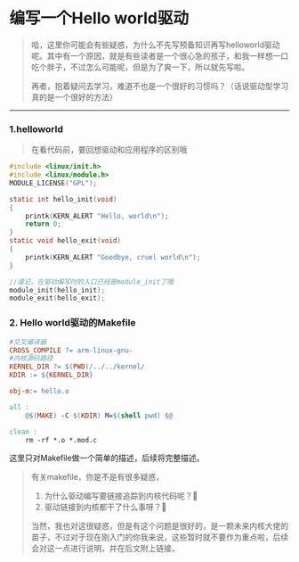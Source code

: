 # 编写一个Hello world驱动



> 哈，这里你可能会有些疑惑，为什么不先写预备知识再写helloworld驱动呢。其中有一个原因，就是有些读者是一个很心急的孩子，和我一样想一口吃个胖子，不过怎么可能呢，但是为了爽一下，所以就先写啦。
>
> 再者，抱着疑问去学习，难道不也是一个很好的习惯吗？（话说驱动型学习真的是一个很好的方法）

------

### 1.helloworld

> 在看代码前，要回想驱动和应用程序的区别哦

```c
#include <linux/init.h>
#include <linux/module.h>
MODULE_LICENSE("GPL");

static int hello_init(void)
{
	printk(KERN_ALERT "Hello, world\n");
	return 0;
}
static void hello_exit(void)
{
	printk(KERN_ALERT "Goodbye, cruel world\n");
}

//谨记，在驱动编写时的入口已经是module_init了哦
module_init(hello_init);
module_exit(hello_exit);
```





### 2. Hello world驱动的Makefile

```makefile
#交叉编译器
CROSS_COMPILE ?= arm-linux-gnu-
#内核源码路径
KERNEL_DIR ?= $(PWD)/../../kernel/
KDIR := ${KERNEL_DIR}

obj-m:= hello.o

all :
	@$(MAKE) -C $(KDIR) M=$(shell pwd) $@

clean :
	rm -rf *.o *.mod.c

```

这里只对Makefile做一个简单的描述，后续将完整描述。

> 有关makefile，你是不是有很多疑惑，
>
> 1. 为什么驱动编写要链接追踪到内核代码呢？:thinking:
> 2. 驱动链接到内核都干了什么事呀？:thinking:
>
> 当然，我也对这很疑惑，但是有这个问题是很好的，是一颗未来内核大佬的苗子，不过对于现在刚入门的你我来说，这些暂时就不要作为重点啦，后续会对这一点进行说明，并在后文附上链接。

